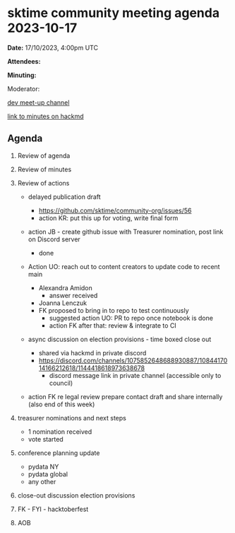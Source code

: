 
# sktime community meeting agenda 2023-10-17

**Date:** 
17/10/2023, 4:00pm UTC

**Attendees:**

**Minuting:**

Moderator:

[dev meet-up channel](https://discord.com/channels/723500657255907408/875422707523682335)

[link to minutes on hackmd](https://hackmd.io/LUsu_aLHSDWPg9ofJ3urzg)

## Agenda

1. Review of agenda

2. Review of minutes

3. Review of actions

    * delayed publication draft
        * https://github.com/sktime/community-org/issues/56
        * action KR: put this up for voting, write final form


    * action JB - create github issue with Treasurer nomination, post link on Discord server
        * done

    * Action UO: reach out to content creators to update code to recent main
        * Alexandra Amidon
            * answer received
        * Joanna Lenczuk
        * FK proposed to bring in to repo to test continuously
            * suggested action UO: PR to repo once notebook is done
            * action FK after that: review & integrate to CI

    * async discussion on election provisions - time boxed close out
        * shared via hackmd in private discord
        * https://discord.com/channels/1075852648688930887/1084417014166212618/1144418618973638678
            * discord message link in private channel (accessible only to council)

    * action FK re legal review prepare contact draft and share internally (also end of this week)

   
4. treasurer nominations and next steps
    * 1 nomination received
    * vote started

5. conference planning update
    * pydata NY
    * pydata global
    * any other

6. close-out discussion election provisions

7. FK - FYI - hacktoberfest

8. AOB
